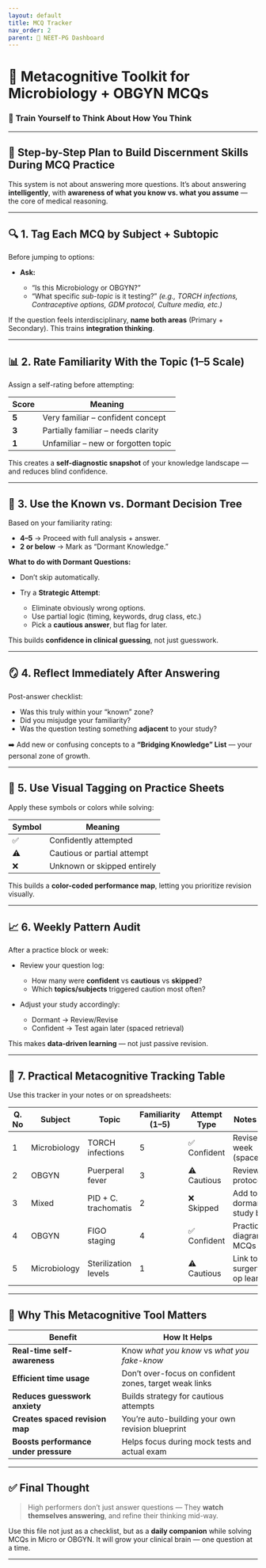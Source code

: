 ```yaml
---
layout: default
title: MCQ Tracker
nav_order: 2
parent: 🧠 NEET-PG Dashboard
---
```


# 🧠 Metacognitive Toolkit for Microbiology + OBGYN MCQs

### 🎯 **Train Yourself to Think About How You Think**

---

## 🔁 Step-by-Step Plan to Build **Discernment Skills** During MCQ Practice

This system is not about answering more questions.
It’s about answering **intelligently**, with **awareness of what you know vs. what you assume** — the core of medical reasoning.

---

## 🔍 1. **Tag Each MCQ by Subject + Subtopic**

Before jumping to options:

* **Ask:**

  * “Is this Microbiology or OBGYN?”
  * “What specific *sub-topic* is it testing?”
    *(e.g., TORCH infections, Contraceptive options, GDM protocol, Culture media, etc.)*

If the question feels interdisciplinary, **name both areas** (Primary + Secondary). This trains **integration thinking**.

---

## 📊 2. **Rate Familiarity With the Topic (1–5 Scale)**

Assign a self-rating before attempting:

| Score | Meaning                             |
| ----- | ----------------------------------- |
| **5** | Very familiar – confident concept   |
| **3** | Partially familiar – needs clarity  |
| **1** | Unfamiliar – new or forgotten topic |

This creates a **self-diagnostic snapshot** of your knowledge landscape — and reduces blind confidence.

---

## 🧭 3. **Use the Known vs. Dormant Decision Tree**

Based on your familiarity rating:

* **4–5** → Proceed with full analysis + answer.
* **2 or below** → Mark as “Dormant Knowledge.”

**What to do with Dormant Questions:**

* Don’t skip automatically.
* Try a **Strategic Attempt**:

  * Eliminate obviously wrong options.
  * Use partial logic (timing, keywords, drug class, etc.)
  * Pick a **cautious answer**, but flag for later.

This builds **confidence in clinical guessing**, not just guesswork.

---

## 🪞 4. **Reflect Immediately After Answering**

Post-answer checklist:

* Was this truly within your “known” zone?
* Did you misjudge your familiarity?
* Was the question testing something **adjacent** to your study?

➡️ Add new or confusing concepts to a **“Bridging Knowledge” List** — your personal zone of growth.

---

## 🎨 5. **Use Visual Tagging on Practice Sheets**

Apply these symbols or colors while solving:

| Symbol | Meaning                     |
| ------ | --------------------------- |
| ✅      | Confidently attempted       |
| ⚠️     | Cautious or partial attempt |
| ❌      | Unknown or skipped entirely |

This builds a **color-coded performance map**, letting you prioritize revision visually.

---

## 📈 6. **Weekly Pattern Audit**

After a practice block or week:

* Review your question log:

  * How many were **confident** vs **cautious** vs **skipped**?
  * Which **topics/subjects** triggered caution most often?
* Adjust your study accordingly:

  * Dormant → Review/Revise
  * Confident → Test again later (spaced retrieval)

This makes **data-driven learning** — not just passive revision.

---

## 🧩 7. **Practical Metacognitive Tracking Table**

Use this tracker in your notes or on spreadsheets:

| Q. No | Subject      | Topic                | Familiarity (1–5) | Attempt Type | Notes / Plan                    |
| ----- | ------------ | -------------------- | ----------------- | ------------ | ------------------------------- |
| 1     | Microbiology | TORCH infections     | 5                 | ✅ Confident  | Revise in 1 week (spaced)       |
| 2     | OBGYN        | Puerperal fever      | 3                 | ⚠️ Cautious  | Review Abx protocols            |
| 3     | Mixed        | PID + C. trachomatis | 2                 | ❌ Skipped    | Add to dormant → study basics   |
| 4     | OBGYN        | FIGO staging         | 4                 | ✅ Confident  | Practice with diagram MCQs      |
| 5     | Microbiology | Sterilization levels | 1                 | ⚠️ Cautious  | Link to surgery/pre-op learning |

---

## 🧠 Why This Metacognitive Tool Matters

| Benefit                               | How It Helps                                           |
| ------------------------------------- | ------------------------------------------------------ |
| **Real-time self-awareness**          | Know *what you know* vs *what you fake-know*           |
| **Efficient time usage**              | Don’t over-focus on confident zones, target weak links |
| **Reduces guesswork anxiety**         | Builds strategy for cautious attempts                  |
| **Creates spaced revision map**       | You’re auto-building your own revision blueprint       |
| **Boosts performance under pressure** | Helps focus during mock tests and actual exam          |

---

## ✅ Final Thought

> High performers don’t just answer questions —
> They **watch themselves answering**, and refine their thinking mid-way.

Use this file not just as a checklist, but as a **daily companion** while solving MCQs in Micro or OBGYN. It will grow your clinical brain — one question at a time.

---

